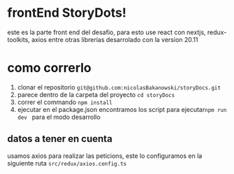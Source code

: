 # frontEnd StoryDots!

este es la parte front end del desafio, para esto use react con nextjs, redux-toolkits, axios entre otras librerias
desarrolado con la version 20.11

# como correrlo

1.  clonar el repositorio `git@github.com:nicolasBakanowski/storyDocs.git`
2.  parece dentro de la carpeta del proyecto `cd storyDocs`
3.  correr el commando `npm install`
4.  ejecutar en el package.json encontramos los script para ejecutar`npm run dev ` para el modo desarrollo

## datos a tener en cuenta

usamos axios para realizar las peticions, este lo configuramos en la siguiente ruta `src/redux/axios.config.ts`
